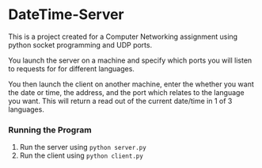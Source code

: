 # DateTime-Server

This is a project created for a Computer Networking assignment using python socket programming and UDP ports.

You launch the server on a machine and specify which ports you will listen to requests for for different languages.

You then launch the client on another machine, enter the whether you want the date or time, the address, and the port which relates to the language you want. This will return a read out of the current date/time in 1 of 3 languages.

### Running the Program
1. Run the server using `python server.py`
2. Run the client using `python client.py`
